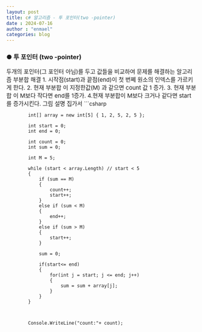 ```yaml
---
layout: post
title: c# 알고리즘 - 투 포인터(two -pointer)
date : 2024-07-16
author : "enmael"
categories: blog
---
```

<h3>● 투 포인터 (two -pointer)</h3>

<span style="font-size: 15px;">
  두개의 포인터(그 포인터 아님)를 두고 값들을  비교하여 문제를 해결하는 알고리즘 
</span>


<span style="font-size: 15px;">
  부분합 해결 
</span>
<span style="font-size: 15px;">
  1. 시작점(start)과 끝점(end)이 첫 번쩨 원소의 인덱스를 가르키게 한다.
</span>
<span style="font-size: 15px;">
  2. 현재 부분합 이  지정한값(M) 과 같으면 count 값 1 증가.
</span>
<span style="font-size: 15px;">
  3. 현재 부분합 이 M보다 작다면 end를 1증가.
</span>
<span style="font-size: 15px;">
  4.현재 부분합이 M보다 크거나 같다면 start 를 증가시킨다.
</span>


<span style="font-size: 15px;">
  그림 설명 집가서 
</span>
```csharp

            int[] array = new int[5] { 1, 2, 5, 2, 5 };

            int start = 0;
            int end = 0;

            int count = 0;
            int sum = 0;

            int M = 5;

            while (start < array.Length) // start < 5
            {
                if (sum == M)
                {
                    count++;
                    start++;
                }
                else if (sum < M)
                {
                    end++;
                }
                else if (sum > M)
                {
                    start++;
                }

                sum = 0;

                if(start<= end)
                {
                    for(int j = start; j <= end; j++)
                    {
                        sum = sum + array[j];
                    }
                }
            }

            

            Console.WriteLine("count:"+ count);
            
```
